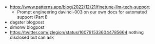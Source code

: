 - https://www.patterns.app/blog/2022/12/21/finetune-llm-tech-support
	- Prompt engineering davinci-003 on our own docs for automated support (Part I)
- dagster blogpost
- simonw blogpost
- https://twitter.com/jzlegion/status/1607915336044785664 nothing disclosed but can ask